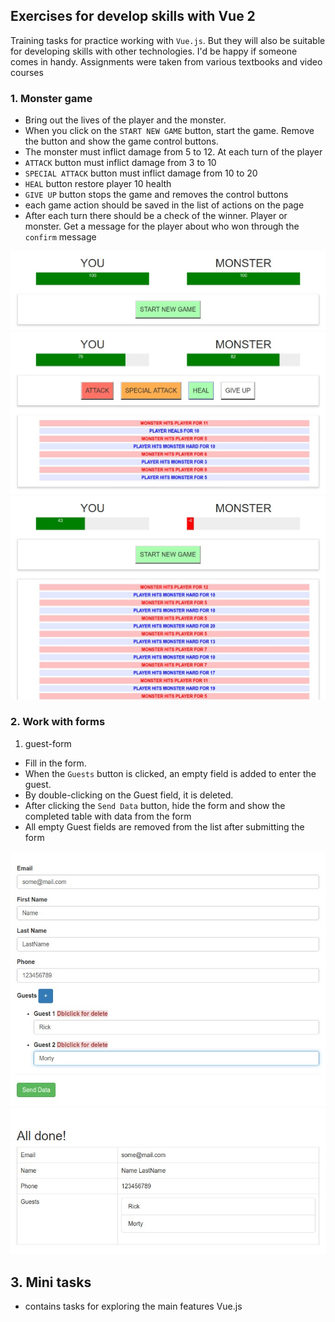 ## Exercises for develop skills with Vue 2

Training tasks for practice working with `Vue.js`. But they will also be suitable for developing skills with other technologies. I'd be happy if someone comes in handy. Assignments were taken from various textbooks and video courses


### 1. Monster game
* Bring out the lives of the player and the monster.
* When you click on the `START NEW GAME` button, start the game. Remove the button and show the game control buttons.
* The monster must inflict damage from 5 to 12. At each turn of the player
* `ATTACK` button must inflict damage from 3 to 10
* `SPECIAL ATTACK` button must inflict damage from 10 to 20
* `HEAL` button restore player 10 health
* `GIVE UP` button stops the game and removes the control buttons
* each game action should be saved in the list of actions on the page
* After each turn there should be a check of the winner. Player or monster. Get a message for the player about who won through the `confirm` message

![start-game](./preview-image/1.start-game.jpg)
![play-game](./preview-image/2.play-game.jpg)
![end-game](./preview-image/3.end-game.jpg)



### 2. Work with forms

1. guest-form
* Fill in the form. 
* When the `Guests` button is clicked, an empty field is added to enter the guest. 
* By double-clicking on the Guest field, it is deleted. 
* After clicking the `Send Data` button, hide the form and show the completed table with data from the form
* All empty Guest fields are removed from the list after submitting the form

![guest-from](./preview-image/4.guest-from.jpg)
![result-guest-form](./preview-image/5.result-guest-form.jpg)


## 3. Mini tasks
* contains tasks for exploring the main features Vue.js
